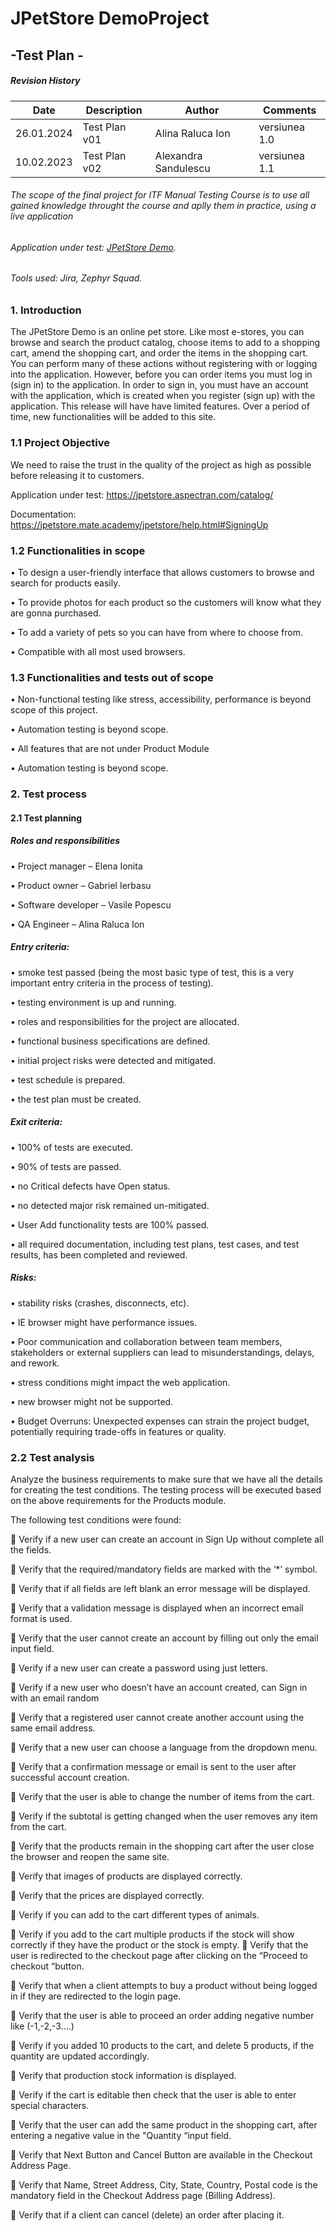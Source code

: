 # JPetStore DemoProject
  ## -Test Plan -


##### Revision History
| Date          | Description   | Author           | Comments     |
| ------------- | ------------- | ---------------- |--------------|
| 26.01.2024    | Test Plan  v01| Alina Raluca Ion   |versiunea 1.0 |
| 10.02.2023    | Test Plan v02 | Alexandra Sandulescu |versiunea 1.1 |

###### The scope of the final project for ITF Manual Testing Course is to use all gained knowledge throught the course and aplly them in practice, using a live application

###### Application under test: [JPetStore Demo](https://jpetstore.aspectran.com/catalog/).
###### Tools used: Jira, Zephyr Squad.

###  1.	Introduction
The JPetStore Demo is an online pet store. Like most e-stores, you can browse and search the product catalog, choose items to add to a shopping cart, amend the shopping cart, and order the items in the shopping cart. You can perform many of these actions without registering with or logging into the application. However, before you can order items you must log in (sign in) to the application. In order to sign in, you must have an account with the application, which is created when you register (sign up) with the application.
This release will have have limited features. Over a period of time, new functionalities will be added to this site.


###  1.1	 Project Objective
We need to raise the trust in the quality of the project as high as possible before releasing it to customers.

Application under test: https://jpetstore.aspectran.com/catalog/

Documentation: https://jpetstore.mate.academy/jpetstore/help.html#SigningUp


###  1.2	 Functionalities in scope

•	To design a user-friendly interface that allows customers to browse and search for products easily.

•	To provide photos for each product so the customers will know what they are gonna purchased.

•	To add a variety of pets so you can have from where to choose from.

•	Compatible with all most used browsers.



###   1.3 Functionalities and tests out of scope

•	Non-functional testing like stress, accessibility, performance is beyond scope of this project.

•	Automation testing is beyond scope.

•	All features that are not under Product Module

•	Automation testing is beyond scope.

###   2.	Test process

#### 2.1	Test planning

#####  Roles and responsibilities

•	Project manager – Elena Ionita

•	Product owner – Gabriel Ierbasu

•	Software developer – Vasile Popescu

•	QA Engineer – Alina Raluca Ion

#####  Entry criteria:

•	smoke test passed (being the most basic type of test, this is a very important entry criteria in the process of testing).

•	testing environment is up and running.

•	roles and responsibilities for the project are allocated. 

•	functional business specifications are defined.

•	initial project risks were detected and mitigated.

•	test schedule is prepared.

•	the test plan must be created.

#####  Exit criteria:

•	100% of tests are executed.

•	90% of tests are passed.

•	no Critical defects have Open status.

•	no detected major risk remained un-mitigated.

•	User Add functionality tests are 100% passed.

•	all required documentation, including test plans, test cases, and test results, has been completed and reviewed.

#####  Risks:
•	stability risks (crashes, disconnects, etc).

•	IE browser might have performance issues.

•	Poor communication and collaboration between team members, stakeholders or external suppliers can lead to misunderstandings, delays, and rework.

•	stress conditions might impact the web application.

•	new browser might not be supported.

•	Budget Overruns: Unexpected expenses can strain the project budget, potentially requiring trade-offs in features or quality.



###  2.2 Test analysis 

Analyze the business requirements to make sure that we have all the details for creating the test conditions.
The testing process will be executed based on the above requirements for the Products module. 

The following test conditions were found:

	Verify if a new user can create an account in Sign Up without complete all the fields.

	Verify that the required/mandatory fields are marked with the ‘*’ symbol.

	Verify that if all fields are left blank an error message will be displayed.

	Verify that a validation message is displayed when an incorrect email format is used.

	Verify that the user cannot create an account by filling out only the email input field.

	Verify if a new user can create a password using just letters. 

	Verify if a new user who doesn’t have an account created, can Sign in with an email random 

	Verify that a registered user cannot create another account using the same email address.

	Verify that a new user can choose a language from the dropdown menu.

	Verify that a confirmation message or email is sent to the user after successful account creation.

	Verify that the user is able to change the number of items from the cart.

	Verify if the subtotal is getting changed when the user removes any item from the cart.

	Verify that the products remain in the shopping cart after the user close the browser and reopen the same site.

	Verify that images of products are displayed correctly.

	Verify that the prices are displayed correctly.

	Verify if you can add to the cart different types of animals.
 
	Verify if you add to the cart multiple products if the stock will show correctly if they have the product or the stock is empty.
	Verify that the user is redirected to the checkout page after clicking on the “Proceed to checkout “button.

	Verify that when a client attempts to buy a product without being logged in if they are redirected to the login page. 

	Verify that the user is able to proceed an order adding negative number like (-1,-2,-3….)

	Verify if you added 10 products to the cart, and delete 5 products, if the quantity are updated accordingly.

	Verify that production stock information is displayed.

	Verify if the cart is editable then check that the user is able to enter special characters.

	Verify that the user can add the same product in the shopping cart, after entering a negative value in the "Quantity “input field.

	Verify that Next Button and Cancel Button are available in the Checkout Address Page.

	Verify that Name, Street Address, City, State, Country, Postal code is the mandatory field in the Checkout Address page (Billing Address).
 
	Verify that if a client can cancel (delete) an order after placing it.   






